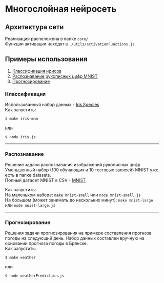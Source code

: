 # Многослойная нейросеть

## Архитектура сети
Реализация расположена в папке `core/`  
Функции активации находят в `./utils/activationFunctions.js`

## Примеры использования
1. [Классификация ирисов](#Классификация)
2. [Распознавание рукописных цифр MNIST](#Распознавание)
3. [Прогнозирование](#Прогнозирование)

### Классификация

Использованный набор данных - [Iris Species](https://www.kaggle.com/uciml/iris)  
Как запустить:
```sh
$ make iris-mnn
```
или
```sh
$ node iris.js
```

---
### Распознавание
Решение задачи распознавания изображений рукописных цифр.  
Уменьшенный набор (100 обучающих и 10 тестовых записей) MNIST уже есть в папке datasets.  
Полный датасет MNIST в CSV - [MNIST](https://pjreddie.com/projects/mnist-in-csv/) 

Как запустить:  
На маленьком наборе: `make mnist-small` или `node mnist-small.js`  
На большом (может занимать до нескольких минут): `make mnist-large` или `node mnist-large.js`  

---
### Прогнозирование  
Решения задачи прогнозирования на примере составления прогноза погоды на следующий день. Набор данных составлен вручную на основании прогноза погоды в Брянске.  
Как запустить:
```sh
$ make weather
```
или
```sh
$ node weatherPrediction.js
```